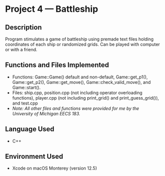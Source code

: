 # Project 4 — Battleship
## Description
Program stimulates a game of battleship using premade text files holding coordinates of each ship or randomized grids. Can be played with computer or with a friend.

## Functions and Files Implemented
* Functions: Game::Game() default and non-default, Game::get_p1(), Game::get_p2(), Game::get_move(), Game::check_valid_move(), and Game::start().
* Files: ship.cpp, position.cpp (not including operator overloading functions), player.cpp (not including print_grid() and print_guess_grid()), and test.cpp
* _Note: All other files and functions were provided for me by the University of Michigan EECS 183._

## Language Used
* C++

## Environment Used
* Xcode on macOS Monterey (version 12.5)

